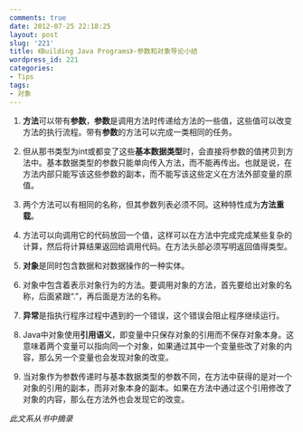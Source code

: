 ```yaml
---
comments: true
date: 2012-07-25 22:18:25
layout: post
slug: '221'
title: 《Building Java Programs》-参数和对象导论小结
wordpress_id: 221
categories:
- Tips
tags:
- 对象
---
```



	
  1. **方法**可以带有**参数**，**参数**是调用方法时传递给方法的一些值，这些值可以改变方法的执行流程。带有**参数**的方法可以完成一类相同的任务。

	
  2. 但从那书类型为int或都变了这些**基本数据类型**时，会直接将参数的值拷贝到方法中。基本数据类型的参数只能单向传入方法，而不能再传出。也就是说，在方法内部只能写该这些参数的副本，而不能写该这些定义在方法外部变量的原值。

	
  3. 两个方法可以有相同的名称，但其参数列表必须不同。这种特性成为**方法重载**。

	
  4. 方法可以向调用它的代码放回一个值，这样可以在方法中完成完成某些复杂的计算，然后将计算结果返回给调用代码。在方法头部必须写明返回值得类型。

	
  5. **对象**是同时包含数据和对数据操作的一种实体。

	
  6. 对象中包含着表示对象行为的方法。要调用对象的方法，首先要给出对象的名称，后面紧跟“.”，再后面是方法的名称。

	
  7. **异常**是指执行程序过程中遇到的一个错误，这个错误会阻止程序继续运行。

	
  8. Java中对象使用**引用语义**，即变量中只保存对象的引用而不保存对象本身。这意味着两个变量可以指向同一个对象，如果通过其中一个变量些改了对象的内容，那么另一个变量也会发现对象的改变。

	
  9. 当对象作为参数传递时与基本数据类型的参数不同，在方法中获得的是对一个对象的引用的副本，而非对象本身的副本。如果在方法中通过这个引用修改了对象的内容，那么在方法外也会发现它的改变。


_此文系从书中摘录_
